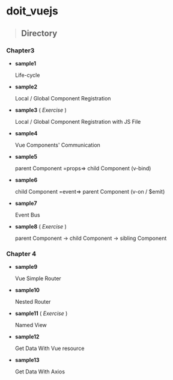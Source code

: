 # doit_vuejs


> ## Directory
### Chapter3
 - **sample1**
    
    Life-cycle

 - **sample2**
    
    Local / Global Component Registration
- **sample3** ( *Exercise* )

    Local / Global Component Registration with JS File
- **sample4**

    Vue Components' Communication
- **sample5**

    parent Component =props=> child Component (v-bind)
- **sample6**

    child Component =event=> parent Component (v-on / $emit)

- **sample7**

    Event Bus
- **sample8** ( *Exercise* )

    parent Component -> child Component -> sibling Component

### Chapter 4
- **sample9**

    Vue Simple Router
- **sample10**

    Nested Router
- **sample11** ( *Exercise* )

    Named View
- **sample12**

    Get Data With Vue resource
- **sample13**

    Get Data With Axios
